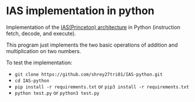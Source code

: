 # IAS implementation in python 

Implementation of the [IAS(Princeton) architecture](https://en.wikipedia.org/wiki/Von_Neumann_architecture) in Python (instruction fetch, decode, and execute).

This program just implements the two basic operations of addition and multiplication on two numbers.

To test the implementation: 
- `git clone https://github.com/shrey27tri01/IAS-python.git`
- `cd IAS-python`
- `pip install -r requirements.txt` or `pip3 install -r requirements.txt`
- `python test.py` or `python3 test.py`